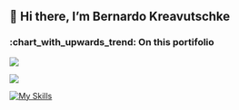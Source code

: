 <h2>👋 Hi there, I’m Bernardo Kreavutschke</h2>

<h3>:chart_with_upwards_trend: On this portifolio</h3>

![](https://github-readme-stats.vercel.app/api/top-langs/?username=Berkra07&theme=synthwave&show_icons=true&hide_border=true&layout=compact)

![](https://github-readme-stats.vercel.app/api?username=Berkra07&theme=synthwave&show_icons=true&hide_border=true&count_private=true)

[![My Skills](https://skillicons.dev/icons?i=js,html,css,java)](https://skillicons.dev)
